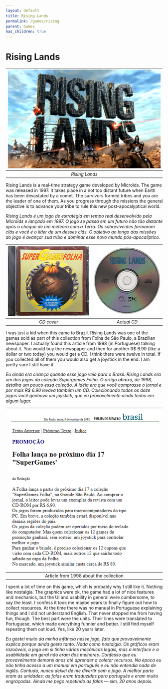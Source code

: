 ```yaml
---
layout: default
title: Rising Lands
permalink: /games/rising
parent: Games
has_children: true
---
```


# Rising Lands

| ![](images/2021-08-20-17-19-26.png) |
| :---------------------------------: |
|           *Rising Lands*            |

Rising Lands is a real-time strategy game developed by Microïds. The game was
released in 1997. It takes place in a not too distant future when Earth has been
devastated by a comet. The survivors formed tribes and you are the leader of one
of them. As you progress through the missions the general objective is to
advance your tribe to rule this new post-apocalyptical world.

<i> Rising Lands é um jogo de estratégia em tempo real desenvolvido pela
Microïds e lançado em 1997. O jogo se passa em um futuro não tão distante após o
choque de um meteoro com a Terra. Os sobreviventes formaram clãs e você é o
líder de um desses clãs. O objetivo ao longo das missões do jogo é avançar sua
tribo e dominar esse novo mundo pós-apocalíptico.</i>

| ![](images/2021-08-20-17-28-46.png) | ![](images/2021-08-20-17-29-02.png) |
| :---------------------------------: | :---------------------------------: |
|             *CD cover*              |             *Actual CD*             |

I was just a kid when this came to Brazil. Rising Lands was one of the games
sold as part of this collection from Folha de São Paulo, a Brazilian newspaper.
I actually found this article from 1998 (in Portuguese) talking about it. You
would buy the newspaper and then for another R$ 6.90 (like a dollar or two
today) you would get a CD. I think there were twelve in total. If you collected
all of them you would also get a joystick in the end. I am pretty sure I still
have it.

<i>Eu ainda era criança quando esse jogo veio para o Brasil. Rising Lands era um
dos jogos da coleção Supergames Folha. O artigo abaixo, de 1998, detalha um
pouco essa coleção. A idéia era que você comprasse o jornal e por mais R$ 6.90
levava também um CD. Colecionando todos os doze jogos você ganhava um joystick,
que eu provavelmente ainda tenho em algum lugar.</i>

|  ![](images/2021-08-20-17-35-03.png)   |
| :------------------------------------: |
| Article from 1998 about the collection |

I spent a lot of time on this game, which is probably why I still like it.
Nothing like nostalgia. The graphics were ok, the game had a lot of nice
features and mechanics, but the UI and usability in general were cumbersome, to
say the least. I confess it took me maybe years to finally figure out how to
collect resources. At the time there was no manual in Portuguese explaining
things and I did not understand English. That never stopped me from having fun,
though. The best part were the units. Their lines were translated to Portuguese,
which made everything funnier and better. I still find myself repeating them out
loud. Yes, like 20 years later.

<i>Eu gastei muito da minha infância nesse jogo, fato que provavelmente explica
porque ainda gosto tanto. Nada como nostalgia. Os gráficos eram razoáveis, o
jogo em si tinha várias mecânicas legais, mas a interface e a usabilidade em
geral não eram dos melhores. Confesso que eu provavelmente demorei anos até
aprender a coletar recursos. Na época eu não tinha acesso a um manual em
português e eu não entendia nada de inglês. Contudo, nunca deixei de me
divertir com o jogo. A melhor parte eram as unidades: as falas eram traduzidas
para português e eram muito engraçadas. Ainda me pego repetindo as falas — sim,
20 anos depois.</i>
